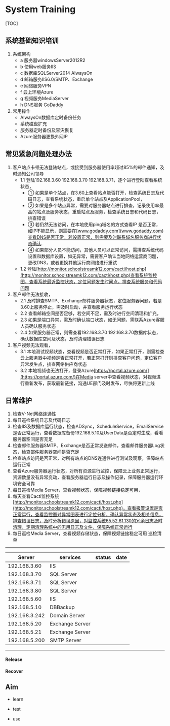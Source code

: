 # System Training



[TOC]

## 系统基础知识培训
1. 系统架构
   - a 服务器windowsServer2012R2 
   - b 使用web服务IIS  
   - c 数据库SQLServer2014  AlwaysOn
   - d 邮箱服务IIS6.0/SMTP、Exchange  
   - e 网络服务VPN
   - f 云上环境Azure
   - g 视频服务MediaServer
   - h DNS服务 GoDaddy
2. 常用操作
   - AlwaysOn数据库定时备份任务
   - 系统磁盘扩充
   - 服务器定时备份及容灾恢复
   - Azure服务器更换外网IP
## 常见紧急问题处理办法
1. 客户站点卡顿无法登陆站点，或接受到服务器使用率超过85%的邮件通知，及时通知公司领导
   - 1.1 登陆192.168.3.60  192.168.3.70  192.168.3.71，逐个进行登陆查看系统状态，
       - ① 如果是单个站点，在3.60上查看站点能否打开，检查系统日志及代码日志，查看系统状态，重启单个站点及ApplicationPool，
       - ② 如果是多个站点异常，需要对服务器站点进行排查，记录使用率最高的站点及服务状态，重启站点及服务，检查系统日志和代码日志，排查错误
       - ③ 若仍然无法访问，在本地使用ping域名的方式查看IP 是否正常，如IP不能显示，则需要在[www.godaddy.com](www.godaddy.com)查看DNS是否正常，若设置正常，则需要及时联系域名服务商进行状态确认.
       - ④ 如果部分人员不能访问，其他人员可以正常访问，需排查系统代码设置和数据库设置，如无异常，需要客户确认当地网络运营商问题，更改DNS，或者更换其他运行商网络进行重试
   - 1.2 登陆[http://monitor.schoolstreamk12.com/cacti/host.php](http://monitor.schoolstreamk12.com/cacti/host.php)查看系统监控图，查看系统最近监控状态，定位问题发生时间点，排查系统服务和代码问题
2. 客户邮件无法接收，
   - 2.1 及时排查SMTP、Exchange邮件服务器状态，定位服务器问题，若是3.60上服务停止，需及时启动，并查看服务运行状态
   - 2.2 查看邮箱空间是否足够，若空间不足，需及时进行空间清理和扩充，
   - 2.3 如果是端口异常，需及时确认端口状态，如无问题，需联系Azure客服人员确认服务状态
   - 2.4 如果服务器正常，则需查看192.168.3.70  192.168.3.70数据库状态，确认数据库空间及状态，及时清理错误日志
3. 客户视频无法观看，
   - 3.1 本地测试视频状态，查看视频是否正常打开，如果正常打开，则需检查云上服务器中视频是否正常打开，若正常打开则排查客户问题，定位客户异常发生点，排查网络供应商状态
   - 3.2 本地视频也无法打开，登录Azure[https://portal.azure.com/](https://portal.azure.com/)在Media server中查看视频状态，对视频进行重新发布，获取最新链接，沟通UE部门及时发布，尽快将更新上线
## 日常维护
1. 检查V-Net网络连通性
2. 每日巡检系统日志及代码日志
3. 检查IIS及数据库运行状态，检查ADSync，ScheduleService，EmailService是否正常运行，查看数据库备份192.168.5.10及UserData是否定时生成，看看服务器空间是否充足
4. 检查邮件服务器SMTP、Exchange是否正常发送邮件，查看邮件服务器Log状态，检查邮件服务器空间是否充足
5. 检查站点访问是否正常，对所有站点的DNS连通性进行测试及观察，保障站点运行正常
6. 查看Azure服务器运行状态，对所有资源进行监控，保障云上业务正常运行，资源数量没有异常变动，查看服务器运行日志及操作记录，保障服务器运行环境安全可靠
7. 每日巡检Media Server，查看视频状态，保障视频链接稳定可用，
8. 每天查看Cacti监控系统[http://monitor.schoolstreamk12.com/cacti/host.php](http://monitor.schoolstreamk12.com/cacti/host.php)，查看报警设置是否正常运行，查看监控图对异常图表进行定位分析，确认异常状态及相关信息，排查错误日志，及时分析错误原因，对监控系统65.52.61.130的冗余日志及时清理，定期清理系统中的无用日志及文件，保障系统正常运行
9. 每日巡检Media Server，查看视频存储状态，保障视频链接稳定可用
巡检清单
***
|Server|services| status |date    |
|------|--------|--------|--------|
|192.168.3.60|IIS|       |        |
|192.168.3.70|SQL Server|  |      |
|192.168.3.71|SQL Server|  |      |
|192.168.3.80|SQL Server|  |      |
|192.168.5.60|IIS|   |            |
|192.168.5.10|DBBackup|  |        |
|192.168.3.242|Domain Server|  |  |
|192.168.5.20|Exchange Server|
|192.168.5.21|Exchange Server|
|192.168.5.200|SMTP Server|
***



####  Release

#### Recover

## Aim  

- learn

- test
- use

